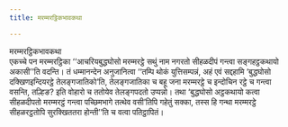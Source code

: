 ```yaml
---
title: मरम्मरट्ठिकभावकथा

---
```

मरम्मरट्ठिकभावकथा  
एकच्चे पन मरम्मरट्ठिका ‘‘आचरियबुद्धघोसो मरम्मरट्ठे सथुं नाम नगरतो सीहळदीपं गन्त्वा सङ्गहट्ठकथायो अकासी’’ति वदन्ति। तं धम्मानन्देन अनुजानित्वा ‘‘तम्पि थोकं युत्तिसम्पन्नं, अहं एवं सद्दहामि ‘बुद्धघोसो दक्खिणइन्दियरट्ठे तेलङ्गजातिको’ति, तेलङ्गजातिका च बहू जना मरम्मरट्ठे च इन्दोचिन रट्ठे च गन्त्वा वसन्ति, तल्हिङ? इति वोहारो च ततोयेव तेलङ्गपदतो उप्पन्नो। तथा ‘बुद्धघोसो अट्ठकथायो कत्वा सीहळदीपतो मरम्मरट्ठं गन्त्वा पच्छिमभागे तत्थेव वसी’तिपि गहेतुं सक्का, तस्स हि गन्था मरम्मरट्ठे सीहळरट्ठतोपि सुरक्खिततरा होन्ती’’ति च वत्वा पतिट्ठापितं।  